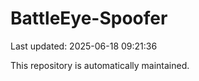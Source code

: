 # BattleEye-Spoofer

Last updated: 2025-06-18 09:21:36

This repository is automatically maintained.
